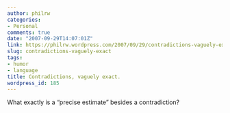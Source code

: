 ```yaml
---
author: philrw
categories:
- Personal
comments: true
date: "2007-09-29T14:07:01Z"
link: https://philrw.wordpress.com/2007/09/29/contradictions-vaguely-exact/
slug: contradictions-vaguely-exact
tags:
- humor
- language
title: Contradictions, vaguely exact.
wordpress_id: 185
---
```


What exactly is a “precise estimate” besides a contradiction?




